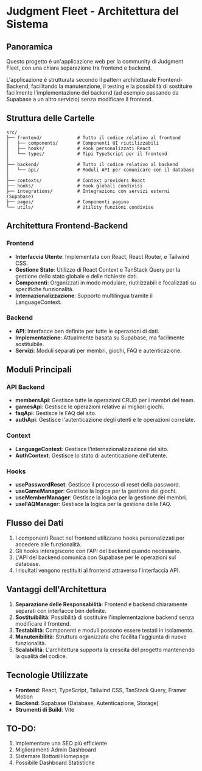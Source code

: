 
# Judgment Fleet - Architettura del Sistema

## Panoramica

Questo progetto è un'applicazione web per la community di Judgment Fleet, con una chiara separazione tra frontend e backend.

L'applicazione è strutturata secondo il pattern architetturale Frontend-Backend, facilitando la manutenzione, il testing e la possibilità di sostituire facilmente l'implementazione del backend (ad esempio passando da Supabase a un altro servizio) senza modificare il frontend.

## Struttura delle Cartelle

```
src/
├── frontend/             # Tutto il codice relativo al frontend
│   ├── components/       # Componenti UI riutilizzabili
│   ├── hooks/            # Hook personalizzati React
│   └── types/            # Tipi TypeScript per il frontend
│
├── backend/              # Tutto il codice relativo al backend
│   └── api/              # Moduli API per comunicare con il database
│
├── contexts/             # Context providers React
├── hooks/                # Hook globali condivisi
├── integrations/         # Integrazioni con servizi esterni (Supabase)
├── pages/                # Componenti pagina
└── utils/                # Utility funzioni condivise
```

## Architettura Frontend-Backend

### Frontend

- **Interfaccia Utente**: Implementata con React, React Router, e Tailwind CSS.
- **Gestione Stato**: Utilizzo di React Context e TanStack Query per la gestione dello stato globale e delle richieste dati.
- **Componenti**: Organizzati in modo modulare, riutilizzabili e focalizzati su specifiche funzionalità.
- **Internazionalizzazione**: Supporto multilingua tramite il LanguageContext.

### Backend

- **API**: Interfacce ben definite per tutte le operazioni di dati.
- **Implementazione**: Attualmente basata su Supabase, ma facilmente sostituibile.
- **Servizi**: Moduli separati per membri, giochi, FAQ e autenticazione.

## Moduli Principali

### API Backend

- **membersApi**: Gestisce tutte le operazioni CRUD per i membri del team.
- **gamesApi**: Gestisce le operazioni relative ai migliori giochi.
- **faqApi**: Gestisce le FAQ del sito.
- **authApi**: Gestisce l'autenticazione degli utenti e le operazioni correlate.

### Context

- **LanguageContext**: Gestisce l'internazionalizzazione del sito.
- **AuthContext**: Gestisce lo stato di autenticazione dell'utente.

### Hooks

- **usePasswordReset**: Gestisce il processo di reset della password.
- **useGameManager**: Gestisce la logica per la gestione dei giochi.
- **useMemberManager**: Gestisce la logica per la gestione dei membri.
- **useFAQManager**: Gestisce la logica per la gestione delle FAQ.

## Flusso dei Dati

1. I componenti React nel frontend utilizzano hooks personalizzati per accedere alle funzionalità.
2. Gli hooks interagiscono con l'API del backend quando necessario.
3. L'API del backend comunica con Supabase per le operazioni sul database.
4. I risultati vengono restituiti al frontend attraverso l'interfaccia API.

## Vantaggi dell'Architettura

1. **Separazione delle Responsabilità**: Frontend e backend chiaramente separati con interfacce ben definite.
2. **Sostituibilità**: Possibilità di sostituire l'implementazione backend senza modificare il frontend.
3. **Testabilità**: Componenti e moduli possono essere testati in isolamento.
4. **Manutenibilità**: Struttura organizzata che facilita l'aggiunta di nuove funzionalità.
5. **Scalabilità**: L'architettura supporta la crescita del progetto mantenendo la qualità del codice.

## Tecnologie Utilizzate

- **Frontend**: React, TypeScript, Tailwind CSS, TanStack Query, Framer Motion
- **Backend**: Supabase (Database, Autenticazione, Storage)
- **Strumenti di Build**: Vite

## TO-DO:
1) Implementare una SEO più efficiente
2) Miglioramenti Admin Dashboard
3) Sistemare Bottoni Homepage
4) Possibile Dashboard Statistiche
